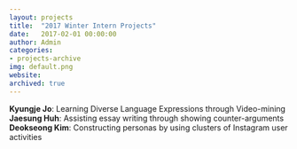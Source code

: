 ```yaml
---
layout: projects
title:  "2017 Winter Intern Projects"
date:   2017-02-01 00:00:00
author: Admin
categories:
- projects-archive
img: default.png
website: 
archived: true
---
```


**Kyungje Jo**:
Learning Diverse Language Expressions through Video-mining <br>
**Jaesung Huh**:
Assisting essay writing through showing counter-arguments <br>
**Deokseong Kim**:
Constructing personas by using clusters of Instagram user activities